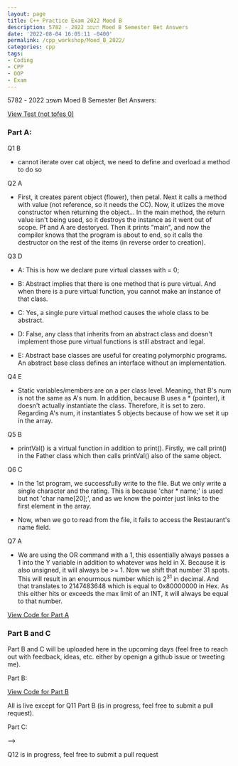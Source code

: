 ```yaml
---
layout: page
title: C++ Practice Exam 2022 Moed B
description: 5782 - תשפב 2022 Moed B Semester Bet Answers
date: '2022-08-04 16:05:11 -0400'
permalink: /cpp_workshop/Moed_B_2022/
categories: cpp
tags:
- Coding
- CPP
- OOP
- Exam
---
```


5782 - תשפב 2022 Moed B Semester Bet Answers:

[View Test (not tofes 0)](https://github.com/avipars/CS-Resources/blob/main/cpp_workshop/Moed_B_2022/test.pdf)

### Part A: 

Q1 B

 * cannot iterate over cat object, we need to define and overload a method to do so

Q2 A

 * First, it creates parent object (flower), then petal. Next it calls a method with value (not reference, so it needs the CC). Now, it utlizes the move constructor when returning the object... In the main method, the return value isn't being used, so it destroys the instance as it went out of scope. Pf and A are destoryed. Then it prints "main", and now the compiler knows that the program is about to end, so it calls the destructor on the rest of the items (in reverse order to creation).

Q3 D

 * A: This is how we declare pure virtual classes with = 0;

 * B: Abstract implies that there is one method that is pure virtual. And when there is a pure virtual function, you cannot make an instance of that class.

 * C: Yes, a single pure virtual method causes the whole class to be abstract.

 * D: False, any class that inherits from an abstract class and doesn't implement those pure virtual functions is still abstract and legal. 

 * E: Abstract base classes are useful for creating polymorphic programs. An abstract base class defines an interface without an implementation.

Q4 E

 * Static variables/members are on a per class level. Meaning, that B's num is not the same as A's num. In addition, because B uses a * (pointer), it doesn't actually instantiate the class. Therefore, it is set to zero. Regarding A's num, it instantiates 5 objects because of how we set it up in the array. 


Q5 B 

 * printVal() is a virtual function in addition to print(). Firstly, we call print() in the Father class which then calls printVal() also of the same object. 

Q6 C 

 * In the 1st program, we successfully write to the file. But we only write a single character and the rating. This is because 'char * name;' is used but not 'char name[20];', and as we know the pointer just links to the first element in the array. 

 * Now, when we go to read from the file, it fails to access the Restaurant's name field. 

Q7 A 

 * We are using the OR command with a 1, this essentially always passes a 1 into the Y variable in addition to whatever was held in X. Because it is also unsigned, it will always be >= 1. Now we shift that number 31 spots. This will result in an enourmous number which is 2<sup>31</sup> in decimal. And that translates to 2147483648 which is equal to 0x80000000 in Hex. As this either hits or exceeds the max limit of an INT, it will always be equal to that number. 


[View Code for Part A](https://github.com/avipars/CS-Resources/blob/main/cpp_workshop/Moed_B_2022/A)

### Part B and C
Part B and C will be uploaded here in the upcoming days (feel free to reach out with feedback, ideas, etc. either by openign a github issue or tweeting me).

Part B: 

[View Code for Part B](https://github.dev/avipars/CS-Resources/blob/main/cpp_workshop/Moed_B_2022/B)

All is live except for Q11 Part B (is in progress, feel free to submit a pull request). 


Part C:

<!-- [View Code for Part C](https://github.dev/avipars/CS-Resources/blob/main/cpp_workshop/Moed_B_2022/C) --> -->

Q12 is in progress, feel free to submit a pull request
<!-- תשובות לחלק מהם:
1 - ב
2 - א
4 - ה
5 -ב
6-ג
7-ה
9- ידפיס:
exception in day
---we finish
יעוף

הערך של months[0]->days לא יהיה מאותחל -->